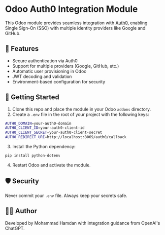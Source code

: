# Odoo Auth0 Integration Module

This Odoo module provides seamless integration with [Auth0](https://auth0.com), enabling Single Sign-On (SSO) with multiple identity providers like Google and GitHub.

## 🌟 Features

- Secure authentication via Auth0
- Support for multiple providers (Google, GitHub, etc.)
- Automatic user provisioning in Odoo
- JWT decoding and validation
- Environment-based configuration for security

## 🚀 Getting Started

1. Clone this repo and place the module in your Odoo `addons` directory.
2. Create a `.env` file in the root of your project with the following keys:

```bash
AUTH0_DOMAIN=your-auth0-domain
AUTH0_CLIENT_ID=your-auth0-client-id
AUTH0_CLIENT_SECRET=your-auth0-client-secret
AUTH0_REDIRECT_URI=http://localhost:8069/auth0/callback
```

3. Install the Python dependency:

```bash
pip install python-dotenv
```

4. Restart Odoo and activate the module.

## 🛡️ Security

Never commit your `.env` file. Always keep your secrets safe.

## 🧑‍💻 Author

Developed by Mohammad Hamdan with integration guidance from OpenAI's ChatGPT.
